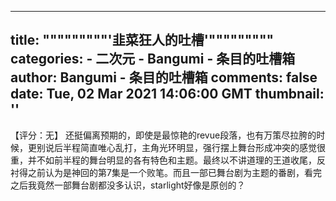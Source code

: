 
---
title: """""""""'韭菜狂人的吐槽'"""""""""
categories: 
    - 二次元
    - Bangumi - 条目的吐槽箱
author: Bangumi - 条目的吐槽箱
comments: false
date: Tue, 02 Mar 2021 14:06:00 GMT
thumbnail: ''
---

<div>   
【评分：无】  还挺偏离预期的，即使是最惊艳的revue段落，也有万策尽拉胯的时候，更别说后半程简直唯心乱打，主角光环明显，强行摆上舞台形成冲突的感觉很重，并不如前半程的舞台明显的各有特色和主题。最终以不讲道理的王道收尾，反衬得之前认为是神回的第7集是一个败笔。而且一部已舞台剧为主题的番剧，看完之后我竟然一部舞台剧都没多认识，starlight好像是原创的？  
</div>
            